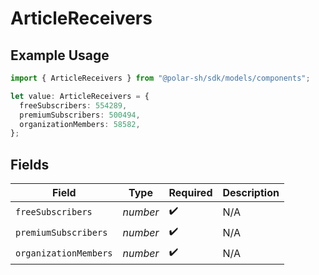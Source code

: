 # ArticleReceivers

## Example Usage

```typescript
import { ArticleReceivers } from "@polar-sh/sdk/models/components";

let value: ArticleReceivers = {
  freeSubscribers: 554289,
  premiumSubscribers: 500494,
  organizationMembers: 58582,
};
```

## Fields

| Field                 | Type                  | Required              | Description           |
| --------------------- | --------------------- | --------------------- | --------------------- |
| `freeSubscribers`     | *number*              | :heavy_check_mark:    | N/A                   |
| `premiumSubscribers`  | *number*              | :heavy_check_mark:    | N/A                   |
| `organizationMembers` | *number*              | :heavy_check_mark:    | N/A                   |